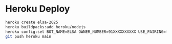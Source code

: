# Heroku Deploy
```bash
heroku create elsa-2025
heroku buildpacks:add heroku/nodejs
heroku config:set BOT_NAME=ELSA OWNER_NUMBER=91XXXXXXXXXX USE_PAIRING=false
git push heroku main
```
